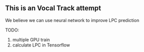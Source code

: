 This is an Vocal Track attempt
------------------------------
We believe we can use neural network to improve LPC prediction

TODO:
1. multiple GPU train
2. calculate LPC in Tensorflow